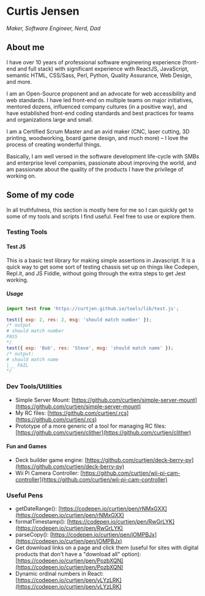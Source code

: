 # Curtis Jensen

_Maker, Software Engineer, Nerd, Dad_

## About me

I have over 10 years of professional software engineering experience (front-end and full stack) with significant experience with ReactJS, JavaScript, semantic HTML, CSS/Sass, Perl, Python, Quality Assurance, Web Design, and more.

I am an Open-Source proponent and an advocate for web accessibility and web standards. I have led front-end on multiple teams on major initiatives, mentored dozens, influenced company cultures (in a positive way), and have established front-end coding standards and best practices for teams and organizations large and small.

I am a Certified Scrum Master and an avid maker (CNC, laser cutting, 3D printing, woodworking, board game design, and much more) – I love the process of creating wonderful things.

Basically, I am well versed in the software development life-cycle with SMBs and enterprise level companies, passionate about improving the world, and am passionate about the quality of the products I have the privilege of working on.

## Some of my code

In all truthfulness, this section is mostly here for me so I can quickly get to some of my tools and scripts I find useful. Feel free to use or explore them.

### Testing Tools

#### Test JS

This is a basic test library for making simple assertions in Javascript. It is a quick way to get some sort of testing chassis set up on things like Codepen, Repl.it, and JS Fiddle, without going through the extra steps to get Jest working.

##### Usage

```js
import test from 'https://curtjen.github.io/tools/lib/test.js';

test({ exp: 2, res: 2, msg: 'should match number' });
/* output
# should match number
PASS
*/
test({ exp: 'Bob', res: 'Steve', msg: 'should match name' });
/* output:
# should match name
|__ FAIL
*/
```

### Dev Tools/Utilities

* Simple Server Mount: [https://github.com/curtjen/simple-server-mount](https://github.com/curtjen/simple-server-mount)
* My RC files: [https://github.com/curtjen/.rcs](https://github.com/curtjen/.rcs)
* Prototype of a more generic of a tool for managing RC files: [https://github.com/curtjen/clither](https://github.com/curtjen/clither)

#### Fun and Games

* Deck builder game engine: [https://github.com/curtjen/deck-berry-py](https://github.com/curtjen/deck-berry-py)
* Wii Pi Camera Controller: [https://github.com/curtjen/wii-pi-cam-controller](https://github.com/curtjen/wii-pi-cam-controller)

### Useful Pens

* getDateRange(): [https://codepen.io/curtjen/pen/rNMxGXX](https://codepen.io/curtjen/pen/rNMxGXX)
* formatTimestamp(): [https://codepen.io/curtjen/pen/RwGrLYK](https://codepen.io/curtjen/pen/RwGrLYK)
* parseCopy(): [https://codepen.io/curtjen/pen/jOMPBJx](https://codepen.io/curtjen/pen/jOMPBJx)
* Get download links on a page and click them (useful for sites with digital products that don't have a "download all" option): [https://codepen.io/curtjen/pen/PozbXQN](https://codepen.io/curtjen/pen/PozbXQN)
* Dynamic ordinal numbers in React: [https://codepen.io/curtjen/pen/yLYzLRK](https://codepen.io/curtjen/pen/yLYzLRK)
